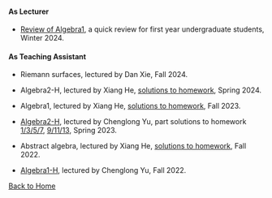 #### As Lecturer
* [Review of Algebra1](https://bowenl.notion.site/2024-02-1-44163401a7dd4cf28aa86264640464b5), a quick review for first year undergraduate students, Winter 2024.

#### As Teaching Assistant
* Riemann surfaces, lectured by Dan Xie, Fall 2024.

* Algebra2-H, lectured by Xiang He, [solutions to homework](notes/2024Spring/Solutions_to_HW.pdf), Spring 2024.

* Algebra1, lectured by Xiang He, [solutions to homework](notes/2023Fall/Solutions_to_HW.pdf), Fall 2023.

* [Algebra2-H](notes/2023Spring/Algebra2-H.pdf), lectured by Chenglong Yu, part solutions to homework [1/3/5/7](notes/2023Spring/Solutions(1_3_5_7).pdf), [9/11/13](notes/2023Spring/Solutions(9_11_13).pdf), Spring 2023.

* Abstract algebra, lectured by Xiang He, [solutions to homework](notes/2022Fall/Sol_to_abstract_algebra.pdf), Fall 2022.

* [Algebra1-H](notes/2022Fall/Algebra1-H.pdf), lectured by Chenglong Yu, Fall 2022.

[Back to Home](/index.md)
